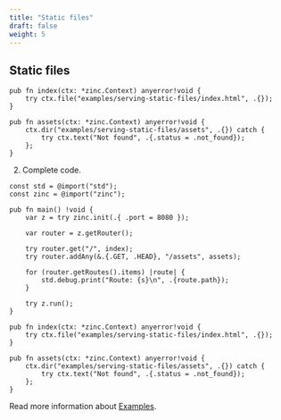 ```yaml
---
title: "Static files"
draft: false
weight: 5
---
```


## Static files

```zig
pub fn index(ctx: *zinc.Context) anyerror!void {
    try ctx.file("examples/serving-static-files/index.html", .{});
}

pub fn assets(ctx: *zinc.Context) anyerror!void {
    ctx.dir("examples/serving-static-files/assets", .{}) catch {
        try ctx.text("Not found", .{.status = .not_found});
    };
}
```

2. Complete code.
```zig
const std = @import("std");
const zinc = @import("zinc");

pub fn main() !void {
    var z = try zinc.init(.{ .port = 8080 });

    var router = z.getRouter();

    try router.get("/", index);
    try router.addAny(&.{.GET, .HEAD}, "/assets", assets);

    for (router.getRoutes().items) |route| {
        std.debug.print("Route: {s}\n", .{route.path});
    }

    try z.run();
}

pub fn index(ctx: *zinc.Context) anyerror!void {
    try ctx.file("examples/serving-static-files/index.html", .{});
}

pub fn assets(ctx: *zinc.Context) anyerror!void {
    ctx.dir("examples/serving-static-files/assets", .{}) catch {
        try ctx.text("Not found", .{.status = .not_found});
    };
}
```

Read more information about [Examples](https://github.com/zon-dev/zinc-examples/tree/main/examples/serving-static-files).

